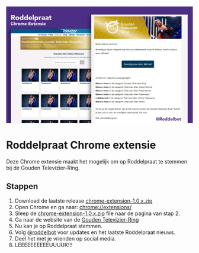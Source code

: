 ![alt text](https://github.com/roddelbot/chrome-extension/blob/master/preview.jpg?raw=true)

# Roddelpraat Chrome extensie
Deze Chrome extensie maakt het mogelijk om op Roddelpraat te stemmen bij de Gouden Televizier-Ring.

## Stappen
1. Download de laatste release [chrome-extension-1.0.x.zip](https://github.com/roddelbot/chrome-extension/releases)
2. Open Chrome en ga naar: [chrome://extensions/](chrome://extensions/)
3. Sleep de [chrome-extension-1.0.x.zip](https://github.com/roddelbot/chrome-extension/releases) file naar de pagina van stap 2.
4. Ga naar de website van de [Gouden Televizier-Ring](https://www.televizier.nl/verkiezing/nominatieronde-gouden-televizier-ring-2021)
5. Nu kan je op Roddelpraat stemmen.
6. Volg [@roddelbot](https://twitter.com/roddelbot) voor updates en het laatste Roddelpraat nieuws.
7. Deel het met je vrienden op social media.
8. LEEEEEEEEEEUUUUK!!!